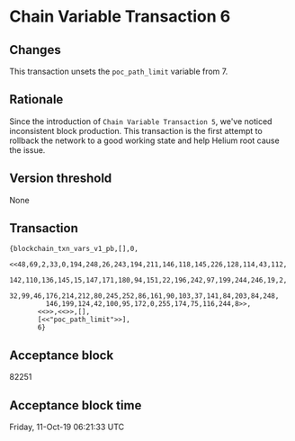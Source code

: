 # Chain Variable Transaction 6

## Changes

This transaction unsets the `poc_path_limit` variable from 7.

## Rationale

Since the introduction of `Chain Variable Transaction 5`, we've noticed inconsistent block production.
This transaction is the first attempt to rollback the network to a good working state and help Helium root cause the issue.

## Version threshold

None

## Transaction

```
{blockchain_txn_vars_v1_pb,[],0,
       <<48,69,2,33,0,194,248,26,243,194,211,146,118,145,226,128,114,43,112,
         142,110,136,145,15,147,171,180,94,151,22,196,242,97,199,244,246,19,2,
         32,99,46,176,214,212,80,245,252,86,161,90,103,37,141,84,203,84,248,
         146,199,124,42,100,95,172,0,255,174,75,116,244,8>>,
       <<>>,<<>>,[],
       [<<"poc_path_limit">>],
       6}
```

## Acceptance block

82251

## Acceptance block time

Friday, 11-Oct-19 06:21:33 UTC
